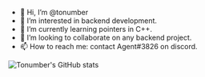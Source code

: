 - 👋 Hi, I’m @tonumber 
- 👀 I’m interested in backend development.
- 🌱 I’m currently learning pointers in C++.
- 💞️ I’m looking to collaborate on any backend project.
- 📫 How to reach me: contact Agent#3826 on discord.

![Tonumber's GitHub stats](https://github-readme-stats.vercel.app/api?username=tonumber&show_icons=true&theme=radical)
